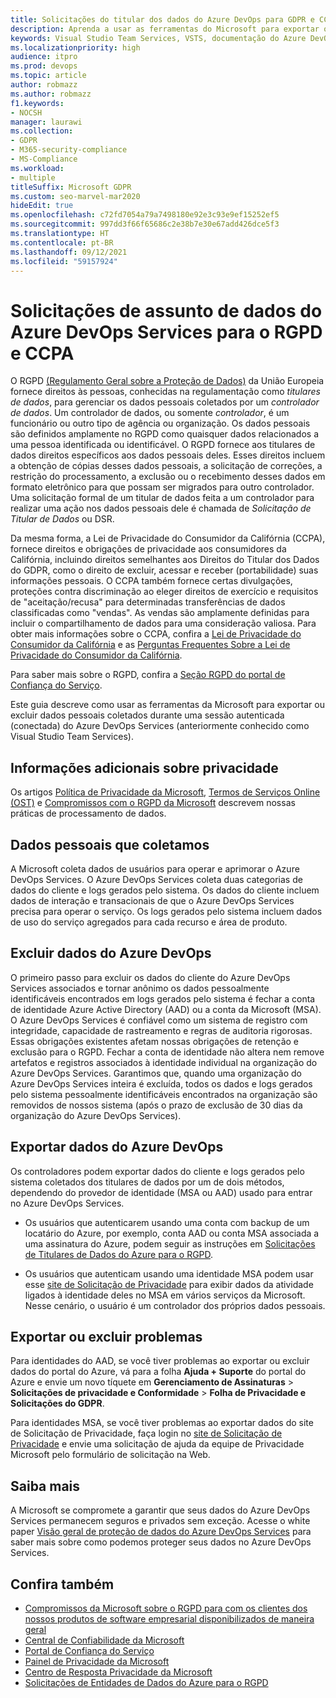```yaml
---
title: Solicitações do titular dos dados do Azure DevOps para GDPR e CCPA
description: Aprenda a usar as ferramentas do Microsoft para exportar ou excluir dados pessoais coletados durante uma sessão autenticada do Azure DevOps Services.
keywords: Visual Studio Team Services, VSTS, documentação do Azure DevOps, privacidade, GDPR e CCPA
ms.localizationpriority: high
audience: itpro
ms.prod: devops
ms.topic: article
author: robmazz
ms.author: robmazz
f1.keywords:
- NOCSH
manager: laurawi
ms.collection:
- GDPR
- M365-security-compliance
- MS-Compliance
ms.workload:
- multiple
titleSuffix: Microsoft GDPR
ms.custom: seo-marvel-mar2020
hideEdit: true
ms.openlocfilehash: c72fd7054a79a7498180e92e3c93e9ef15252ef5
ms.sourcegitcommit: 997dd3f66f65686c2e38b7e30e67add426dce5f3
ms.translationtype: HT
ms.contentlocale: pt-BR
ms.lasthandoff: 09/12/2021
ms.locfileid: "59157924"
---
```

# <a name="azure-devops-services-data-subject-requests-for-the-gdpr-and-ccpa"></a>Solicitações de assunto de dados do Azure DevOps Services para o RGPD e CCPA

O RGPD [(Regulamento Geral sobre a Proteção de Dados)](https://ec.europa.eu/justice/data-protection/reform/index_en.htm) da União Europeia fornece direitos às pessoas, conhecidas na regulamentação como *titulares de dados*, para gerenciar os dados pessoais coletados por um *controlador de dados*. Um controlador de dados, ou somente *controlador*, é um funcionário ou outro tipo de agência ou organização. Os dados pessoais são definidos amplamente no RGPD como quaisquer dados relacionados a uma pessoa identificada ou identificável. O RGPD fornece aos titulares de dados direitos específicos aos dados pessoais deles. Esses direitos incluem a obtenção de cópias desses dados pessoais, a solicitação de correções, a restrição do processamento, a exclusão ou o recebimento desses dados em formato eletrônico para que possam ser migrados para outro controlador. Uma solicitação formal de um titular de dados feita a um controlador para realizar uma ação nos dados pessoais dele é chamada de *Solicitação de Titular de Dados* ou DSR.

Da mesma forma, a Lei de Privacidade do Consumidor da Califórnia (CCPA), fornece direitos e obrigações de privacidade aos consumidores da Califórnia, incluindo direitos semelhantes aos Direitos do Titular dos Dados do GDPR, como o direito de excluir, acessar e receber (portabilidade) suas informações pessoais.  O CCPA também fornece certas divulgações, proteções contra discriminação ao eleger direitos de exercício e requisitos de "aceitação/recusa" para determinadas transferências de dados classificadas como "vendas". As vendas são amplamente definidas para incluir o compartilhamento de dados para uma consideração valiosa. Para obter mais informações sobre o CCPA, confira a [Lei de Privacidade do Consumidor da Califórnia](offering-ccpa.md) e as [Perguntas Frequentes Sobre a Lei de Privacidade do Consumidor da Califórnia](ccpa-faq.yml).

Para saber mais sobre o RGPD, confira a [Seção RGPD do portal de Confiança do Serviço](https://servicetrust.microsoft.com/ViewPage/GDPRGetStarted).

Este guia descreve como usar as ferramentas da Microsoft para exportar ou excluir dados pessoais coletados durante uma sessão autenticada (conectada) do Azure DevOps Services (anteriormente conhecido como Visual Studio Team Services).

## <a name="additional-privacy-information"></a>Informações adicionais sobre privacidade

Os artigos [Política de Privacidade da Microsoft](https://privacy.microsoft.com/privacystatement), [Termos de Serviços Online (OST)](https://www.microsoft.com/licensing/product-licensing/products.aspx) e [Compromissos com o RGPD da Microsoft](/legal/gdpr) descrevem nossas práticas de processamento de dados.

## <a name="personal-data-we-collect"></a>Dados pessoais que coletamos

A Microsoft coleta dados de usuários para operar e aprimorar o Azure DevOps Services. O Azure DevOps Services coleta duas categorias de dados do cliente e logs gerados pelo sistema. Os dados do cliente incluem dados de interação e transacionais de que o Azure DevOps Services precisa para operar o serviço. Os logs gerados pelo sistema incluem dados de uso do serviço agregados para cada recurso e área de produto.

## <a name="delete-azure-devops-data"></a>Excluir dados do Azure DevOps

O primeiro passo para excluir os dados do cliente do Azure DevOps Services associados e tornar anônimo os dados pessoalmente identificáveis encontrados em logs gerados pelo sistema é fechar a conta de identidade Azure Active Directory (AAD) ou a conta da Microsoft (MSA). O Azure DevOps Services é confiável como um sistema de registro com integridade, capacidade de rastreamento e regras de auditoria rigorosas. Essas obrigações existentes afetam nossas obrigações de retenção e exclusão para o RGPD. Fechar a conta de identidade não altera nem remove artefatos e registros associados à identidade individual na organização do Azure DevOps Services. Garantimos que, quando uma organização do Azure DevOps Services inteira é excluída, todos os dados e logs gerados pelo sistema pessoalmente identificáveis encontrados na organização são removidos de nossos sistema (após o prazo de exclusão de 30 dias da organização do Azure DevOps Services).

## <a name="export-azure-devops-data"></a>Exportar dados do Azure DevOps

Os controladores podem exportar dados do cliente e logs gerados pelo sistema coletados dos titulares de dados por um de dois métodos, dependendo do provedor de identidade (MSA ou AAD) usado para entrar no Azure DevOps Services.

- Os usuários que autenticarem usando uma conta com backup de um locatário do Azure, por exemplo, conta AAD ou conta MSA associada a uma assinatura do Azure, podem seguir as instruções em [Solicitações de Titulares de Dados do Azure para o RGPD](gdpr-dsr-azure.md).

- Os usuários que autenticam usando uma identidade MSA podem usar esse [site de Solicitação de Privacidade](https://www.microsoft.com/concern/privacyrequest-msa) para exibir dados da atividade ligados à identidade deles no MSA em vários serviços da Microsoft. Nesse cenário, o usuário é um controlador dos próprios dados pessoais.

## <a name="export-or-delete-issues"></a>Exportar ou excluir problemas

Para identidades do AAD, se você tiver problemas ao exportar ou excluir dados do portal do Azure, vá para a folha **Ajuda + Suporte** do portal do Azure e envie um novo tíquete em **Gerenciamento de Assinaturas** > **Solicitações de privacidade e Conformidade** > **Folha de Privacidade e Solicitações do GDPR**.

Para identidades MSA, se você tiver problemas ao exportar dados do site de Solicitação de Privacidade, faça login no [site de Solicitação de Privacidade](https://www.microsoft.com/concern/privacyrequest-msa) e envie uma solicitação de ajuda da equipe de Privacidade Microsoft pelo formulário de solicitação na Web.

## <a name="learn-more"></a>Saiba mais

A Microsoft se compromete a garantir que seus dados do Azure DevOps Services permanecem seguros e privados sem exceção. Acesse o white paper [Visão geral de proteção de dados do Azure DevOps Services](/vsts/articles/team-services-security-whitepaper) para saber mais sobre como podemos proteger seus dados no Azure DevOps Services.

## <a name="see-also"></a>Confira também

- [Compromissos da Microsoft sobre o RGPD para com os clientes dos nossos produtos de software empresarial disponibilizados de maneira geral](/legal/gdpr)
- [Central de Confiabilidade da Microsoft](https://www.microsoft.com/trust-center/privacy/gdpr-overview)
- [Portal de Confiança do Serviço](https://servicetrust.microsoft.com/ViewPage/GDPRGetStarted)
- [Painel de Privacidade da Microsoft](https://account.microsoft.com/privacy)
- [Centro de Resposta Privacidade da Microsoft](https://aka.ms/userprivacysite)
- [Solicitações de Entidades de Dados do Azure para o RGPD](gdpr-dsr-azure.md)

